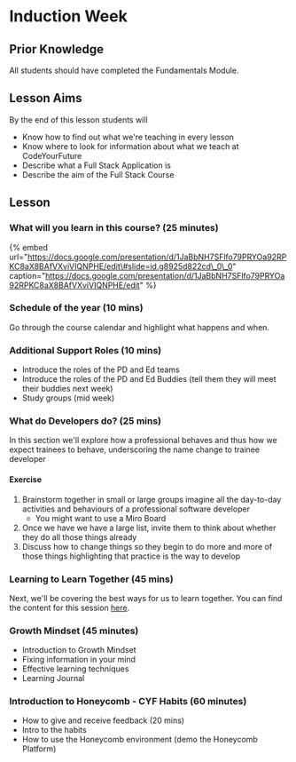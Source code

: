 # Induction Week

## Prior Knowledge

All students should have completed the Fundamentals Module.

## Lesson Aims

By the end of this lesson students will

* Know how to find out what we're teaching in every lesson
* Know where to look for information about what we teach at CodeYourFuture
* Describe what a Full Stack Application is
* Describe the aim of the Full Stack Course

## Lesson

### What will you learn in this course? \(25 minutes\)

{% embed url="https://docs.google.com/presentation/d/1JaBbNH7SFlfo79PRYOa92RPKC8aX8BAfVXviVIQNPHE/edit\#slide=id.g8925d822cd\_0\_0" caption="https://docs.google.com/presentation/d/1JaBbNH7SFlfo79PRYOa92RPKC8aX8BAfVXviVIQNPHE/edit" %}

### Schedule of the year \(10 mins\)

Go through the course calendar and highlight what happens and when.

### Additional Support Roles \(10 mins\)

* Introduce the roles of the PD and Ed teams 
* Introduce the roles of the PD and Ed Buddies \(tell them they will meet their buddies next week\)
* Study groups \(mid week\)

### What do Developers do?  \(25 mins\)

In this section we'll explore how a professional behaves and thus how we expect trainees to behave, underscoring the name change to trainee developer

#### Exercise

1. Brainstorm together in small or large groups imagine all the day-to-day activities and behaviours of a professional software developer
   * You might want to use a Miro Board
2. Once we have we have a large list, invite them to think about whether they do all those things already
3. Discuss how to change things so they begin to do more and more of those things highlighting that practice is the way to develop

### Learning to Learn Together \(45 mins\)

Next, we'll be covering the best ways for us to learn together. You can find the content for this session [here](learning-to-learn-session/).

### Growth Mindset \(45 minutes\)

* Introduction to Growth Mindset 
* Fixing information in your mind
* Effective learning techniques
* Learning Journal

### Introduction to Honeycomb -  CYF Habits \(60 minutes\)

* How to give and receive feedback \(20 mins\)
* Intro to the habits 
* How to use the Honeycomb environment \(demo the Honeycomb Platform\)



